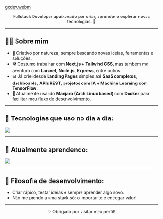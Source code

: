 
[gxdev.webm](https://github.com/user-attachments/assets/b6ec8826-0cd6-4461-9c89-464b90781728)

<p align="center">
Fullstack Developer apaixonado por criar, aprender e explorar novas tecnologias. 🚀
</p>

---

## 🧑‍💻 Sobre mim

- 🎨 Criativo por natureza, sempre buscando novas ideias, ferramentas e soluções.
- 🛠️ Costumo trabalhar com **Next.js + Tailwind CSS**, mas também me aventuro com **Laravel**, **Node.js**, **Express**, entre outros.
- 📊 Já criei desde **Landing Pages** simples até **SaaS completos**, **dashboards**, **APIs REST**, **projetos com IA** e **Machine Learning com TensorFlow**.
- 🐧 Atualmente usando **Manjaro (Arch Linux based)** com **Docker** para facilitar meu fluxo de desenvolvimento.

---

## 🚀 Tecnologias que uso no dia a dia:

<p align="left">
  <img src="https://skillicons.dev/icons?i=nextjs,tailwind,typescript,javascript,nodejs,express,laravel,php,prisma,mysql,postgres,firebase,supabase,aws,docker,nginx,html,css,figma,photoshop,git,github,tensorflow" />
</p>

---

## 🔎 Atualmente aprendendo:

<p align="left">
  <img src="https://skillicons.dev/icons?i=graphql,nest,tauri,php,rust" />
</p>

---

## 🧠 Filosofia de desenvolvimento:

- Criar rápido, testar ideias e sempre aprender algo novo.  
- Não me prendo a uma stack só: o importante é entregar valor!  

---

<p align="center">
  ✨ Obrigado por visitar meu perfil!
</p>
